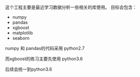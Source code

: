 这个工程主要是最近学习数据分析一些相关的库使用。
目标会包含：
- numpy
- pandas
- xgboost
- matplotlib
- seaborn

numpy 和 pandas的代码采用 
python2.7

而xgboost的练习主要先使用
python3.6 

后续会统一到python3.6